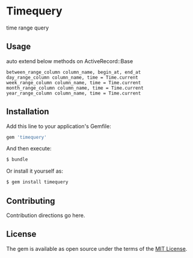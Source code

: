 # Timequery
time range query

## Usage
auto extend below methods on ActiveRecord::Base
```
between_range_column column_name, begin_at, end_at
day_range_column column_name, time = Time.current
week_range_column column_name, time = Time.current
month_range_column column_name, time = Time.current
year_range_column column_name, time = Time.current
```

## Installation
Add this line to your application's Gemfile:

```ruby
gem 'timequery'
```

And then execute:
```bash
$ bundle
```

Or install it yourself as:
```bash
$ gem install timequery
```

## Contributing
Contribution directions go here.

## License
The gem is available as open source under the terms of the [MIT License](http://opensource.org/licenses/MIT).
